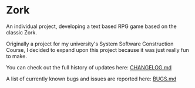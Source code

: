 # Zork
An individual project, developing a text based RPG game based on the classic Zork.

Originally a project for my university's System Software Construction Course,
I decided to expand upon this project because it was just really fun to make.

You can check out the full history of updates here: [CHANGELOG.md](CHANGELOG.md)

A list of currently known bugs and issues are reported here: [BUGS.md](BUGS.md)